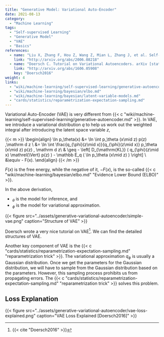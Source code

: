 ```yaml
---
title: "Generative Model: Variational Auto-Encoder"
date: 2021-08-13
category:
  - "Machine Learning"
tags:
  - "Self-supervised Learning"
  - "Generative Model"
  - "VAE"
  - "Basics"
references:
  - name: "Liu X, Zhang F, Hou Z, Wang Z, Mian L, Zhang J, et al. Self-supervised Learning: Generative or Contrastive. arXiv [cs.LG]. 2020. Available: http://arxiv.org/abs/2006.08218"
    link: "http://arxiv.org/abs/2006.08218"
  - name: "Doersch C. Tutorial on Variational Autoencoders. arXiv [stat.ML]. 2016. Available: http://arxiv.org/abs/1606.05908"
    link: "http://arxiv.org/abs/1606.05908"
    key: "Doersch2016"
weight: 4
links:
  - "wiki/machine-learning/self-supervised-learning/generative-autoencoder.md"
  - "wiki/machine-learning/bayesian/elbo.md"
  - "wiki/machine-learning/bayesian/latent-variable-models.md"
  - "cards/statistics/reparametrization-expectation-sampling.md"
---
```


Variational Auto-Encoder (VAE) is very different from {{< c "wiki/machine-learning/self-supervised-learning/generative-autoencoder.md" >}}. In VAE, we introduce a variational distribution $q$ to help us work out the weighted integral after introducing the latent space variable $z$,

{{< m >}}
\begin{align}
\ln p_\theta(x) &= \ln \int p_\theta (x\mid z) p(z) \,\mathrm d z \\
&= \ln \int \frac{q_{\phi}(z\mid x)}{q_{\phi}(z\mid x)} p_\theta (x\mid z) p(z) \, \mathrm d z\\
& \geq - \left[ D_{\mathrm{KL}} ( q_{\phi}(z\mid x) \mathrel{\Vert} p(z)  )  -  \mathbb E_q ( \ln p_\theta (x\mid z) ) \right] \\
&\equiv - F(x).
\end{align}
{{< /m >}}

$F(x)$ is the free energy, while the negative of it, $-F(x)$, is the so-called {{< c "wiki/machine-learning/bayesian/elbo.md" "Evidence Lower Bound (ELBO)" >}}.

In the above derivation,

- ${}_\theta$ is the model for inference, and
- ${}_\phi$ is the model for variational approximation.

{{< figure src="../assets/generative-variational-autoencoder/simple-vae.png" caption="Structure of VAE" >}}

Doersch wrote a very nice tutorial on VAE[^Doersch2016]. We can find the detailed structures of VAE.

Another key component of VAE is the {{< c "cards/statistics/reparametrization-expectation-sampling.md" "reparametrization trick" >}}. The variational approximation $q_\phi$ is usually a Gaussian distribution. Once we get the parameters for the Gaussian distribution, we will have to sample from the Gaussian distribution based on the parameters. However, this sampling process prohibits us from propagating errors. The {{< c "cards/statistics/reparametrization-expectation-sampling.md" "reparametrization trick" >}} solves this problem.


## Loss Explanation

{{< figure src="../assets/generative-variational-autoencoder/vae-loss-explained.png" caption="VAE Loss Explained [Doersch2016]" >}}



[^Doersch2016]: {{< cite "Doersch2016" >}}
